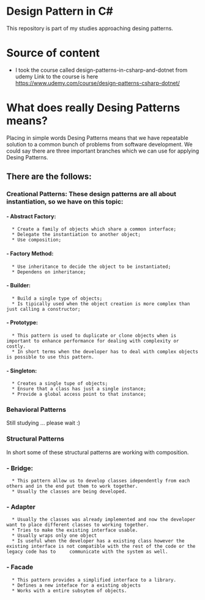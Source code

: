 # Design Pattern in C#

This repository is part of my studies approaching desing patterns.

# Source of content

- I took the course called design-patterns-in-csharp-and-dotnet from udemy
  Link to the course is here https://www.udemy.com/course/design-patterns-csharp-dotnet/
  
  
# What does really Desing Patterns means?
  
  Placing in simple words Desing Patterns means that we have repeatable solution to a common bunch of problems from software development. We could say there  are three important branches which we can use for applying Desing Patterns.
  
  
  ## There are the follows:
  
  ### Creational Patterns: These design patterns are all about instantiation, so we have on this topic:
  
   #### - Abstract Factory:
      
      * Create a family of objects which share a common interface;
      * Delegate the instantiation to another object;
      * Use composition;
     
   #### - Factory Method:
     
      * Use inheritance to decide the object to be instantiated;
      * Dependens on inheritance;
     
   #### - Builder:
   
      * Build a single type of objects;
      * Is tipically used when the object creation is more complex than just calling a constructor;
           
   #### - Prototype:
   
      * This pattern is used to duplicate or clone objects when is important to enhance performance for dealing with complexity or costly.
      * In short terms when the developer has to deal with complex objects is possible to use this pattern.
     
   #### - Singleton:
   
      * Creates a single tupe of objects;
      * Ensure that a class has just a single instance;
      * Provide a global access point to that instance;
    
  ### Behavioral Patterns
  
  Still studying ... please wait :)
  
  ### Structural Patterns
  
  In short some of these structural patterns are working with composition.


   ### - Bridge:  

      * This pattern allow us to develop classes idependently from each others and in the end put them to work together.
      * Usually the classes are being developed.

   ### - Adapter

      * Usually the classes was already implemented and now the developer want to place different classes to working together. 
      * Tries to make the existing interface usable.
      * Usually wraps only one object
      * Is useful when the developer has a existing class however the existing interface is not compatible with the rest of the code or the legacy code has to     communicate with the system as well. 

   ### - Facade 

      * This pattern provides a simplified interface to a library.
      * Defines a new inteface for a existing objects
      * Works with a entire subsytem of objects. 


